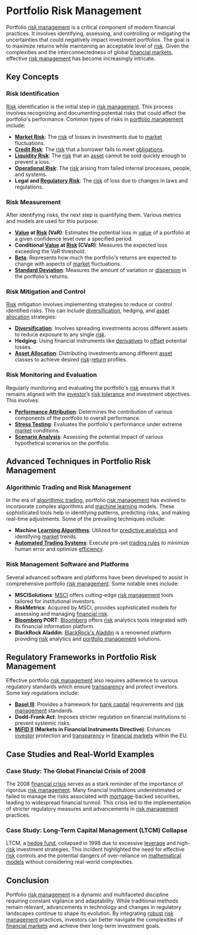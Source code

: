 # Portfolio Risk Management

Portfolio [risk management](../r/risk_management.md) is a critical component of modern financial practices. It involves identifying, assessing, and controlling or mitigating the uncertainties that could negatively impact investment portfolios. The goal is to maximize returns while maintaining an acceptable level of [risk](../r/risk.md). Given the complexities and the interconnectedness of global [financial markets](../f/financial_market.md), effective [risk management](../r/risk_management.md) has become increasingly intricate.

## Key Concepts

### Risk Identification
[Risk](../r/risk.md) identification is the initial step in [risk management](../r/risk_management.md). This process involves recognizing and documenting potential risks that could affect the portfolio's performance. Common types of risks in [portfolio management](../p/portfolio_management.md) include:

- **[Market Risk](../m/market_risk.md)**: The [risk](../r/risk.md) of losses in investments due to [market](../m/market.md) fluctuations.
- **[Credit Risk](../c/credit_risk.md)**: The [risk](../r/risk.md) that a borrower fails to meet [obligations](../o/obligation.md).
- **[Liquidity Risk](../l/liquidity_risk.md)**: The [risk](../r/risk.md) that an [asset](../a/asset.md) cannot be sold quickly enough to prevent a loss.
- **[Operational Risk](../o/operational_risk.md)**: The [risk](../r/risk.md) arising from failed internal processes, people, and systems.
- **Legal and [Regulatory Risk](../r/regulatory_risk.md)**: The [risk](../r/risk.md) of loss due to changes in laws and regulations.

### Risk Measurement

After identifying risks, the next step is quantifying them. Various metrics and models are used for this purpose:

- **[Value](../v/value.md) at [Risk](../r/risk.md) (VaR)**: Estimates the potential loss in [value](../v/value.md) of a portfolio at a given confidence level over a specified period.
- **Conditional [Value](../v/value.md) at [Risk](../r/risk.md) (CVaR)**: Measures the expected loss exceeding the VaR threshold.
- **[Beta](../b/beta.md)**: Represents how much the portfolio's returns are expected to change with aspects of [market](../m/market.md) fluctuations.
- **[Standard Deviation](../s/standard_deviation.md)**: Measures the amount of variation or [dispersion](../d/dispersion.md) in the portfolio's returns.

### Risk Mitigation and Control

[Risk](../r/risk.md) mitigation involves implementing strategies to reduce or control identified risks. This can include [diversification](../d/diversification.md), hedging, and [asset allocation](../a/asset_allocation.md) strategies:

- **[Diversification](../d/diversification.md)**: Involves spreading investments across different assets to reduce exposure to any single [risk](../r/risk.md).
- **Hedging**: Using financial instruments like [derivatives](../d/derivatives.md) to [offset](../o/offset.md) potential losses.
- **[Asset Allocation](../a/asset_allocation.md)**: Distributing investments among different [asset](../a/asset.md) classes to achieve desired [risk](../r/risk.md)-[return](../r/return.md) profiles.

### Risk Monitoring and Evaluation

Regularly monitoring and evaluating the portfolio's [risk](../r/risk.md) ensures that it remains aligned with the [investor](../i/investor.md)’s [risk tolerance](../r/risk_tolerance.md) and investment objectives. This involves:

- **[Performance Attribution](../p/performance_attribution.md)**: Determines the contribution of various components of the portfolio to overall performance.
- **[Stress Testing](../s/stress_testing_in_trading.md)**: Evaluates the portfolio's performance under extreme [market](../m/market.md) conditions.
- **[Scenario Analysis](../s/scenario_analysis.md)**: Assessing the potential impact of various hypothetical scenarios on the portfolio.

## Advanced Techniques in Portfolio Risk Management

### Algorithmic Trading and Risk Management

In the era of [algorithmic trading](../a/algorithmic_trading.md), portfolio [risk management](../r/risk_management.md) has evolved to incorporate complex algorithms and [machine learning](../m/machine_learning.md) models. These sophisticated tools help in identifying patterns, predicting risks, and making real-time adjustments. Some of the prevailing techniques include:

- **Machine [Learning Algorithms](../l/learning_algorithms_in_trading.md)**: Utilized for [predictive analytics](../p/predictive_analytics.md) and identifying [market](../m/market.md) trends.
- **[Automated Trading Systems](../a/automated_trading_systems.md)**: Execute pre-set [trading rules](../t/trading_rules.md) to minimize human error and optimize [efficiency](../e/efficiency.md).

### Risk Management Software and Platforms

Several advanced software and platforms have been developed to assist in comprehensive portfolio [risk management](../r/risk_management.md). Some notable ones include:

- **MSCISolutions**: [MSCI](https://www.msci.com/) offers cutting-edge [risk management](../r/risk_management.md) tools tailored for institutional investors.
- **RiskMetrics**: Acquired by MSCI, provides sophisticated models for assessing and managing [financial risk](../f/financial_risk.md).
- **[Bloomberg](../b/bloomberg.md) PORT**: [Bloomberg](https://www.bloomberg.com/professional/product/portfolio-risk-and-analytics) offers [risk](../r/risk.md) analytics tools integrated with its financial information platform.
- **BlackRock Aladdin**: [BlackRock's Aladdin](https://www.blackrock.com/aladdin) is a renowned platform providing [risk](../r/risk.md) analytics and [portfolio management](../p/portfolio_management.md) solutions.

## Regulatory Frameworks in Portfolio Risk Management

Effective portfolio [risk management](../r/risk_management.md) also requires adherence to various regulatory standards which ensure [transparency](../t/transparency.md) and protect investors. Some key regulations include:

- **[Basel III](../b/basel_iii.md)**: Provides a framework for [bank capital](../b/bank_capital.md) requirements and [risk management](../r/risk_management.md) standards.
- **Dodd-Frank Act**: Imposes stricter regulation on financial institutions to prevent systemic risks.
- **[MiFID II](../m/mifid_ii.md) (Markets in Financial Instruments Directive)**: Enhances [investor](../i/investor.md) protection and [transparency](../t/transparency.md) in [financial markets](../f/financial_market.md) within the EU.

## Case Studies and Real-World Examples

### Case Study: The Global Financial Crisis of 2008

The 2008 [financial crisis](../f/financial_crisis.md) serves as a stark reminder of the importance of rigorous [risk management](../r/risk_management.md). Many financial institutions underestimated or failed to manage the risks associated with [mortgage](../m/mortgage.md)-backed securities, leading to widespread financial turmoil. This crisis led to the implementation of stricter regulatory measures and advancements in [risk management](../r/risk_management.md) practices.

### Case Study: Long-Term Capital Management (LTCM) Collapse

LTCM, a [hedge fund](../h/hedge_fund.md), collapsed in 1998 due to excessive [leverage](../l/leverage.md) and high-[risk](../r/risk.md) investment strategies. This incident highlighted the need for effective [risk](../r/risk.md) controls and the potential dangers of over-reliance on [mathematical models](../m/mathematical_models_in_trading.md) without considering real-world complexities.

## Conclusion

Portfolio [risk management](../r/risk_management.md) is a dynamic and multifaceted discipline requiring constant vigilance and adaptability. While traditional methods remain relevant, advancements in technology and changes in regulatory landscapes continue to shape its evolution. By integrating [robust](../r/robust.md) [risk management](../r/risk_management.md) practices, investors can better navigate the complexities of [financial markets](../f/financial_market.md) and achieve their long-term investment goals.
